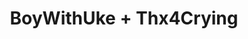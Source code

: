 ---
layout: post
category: concert
title: BoyWithUke + Thx4Crying
artists: 
- BoyWithUke
- Thx4Crying
place: 
- L'Olympia
country: France
city: Paris
---